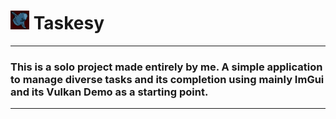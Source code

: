 <h1> <img src="./resources/icon/taskesy_icon.png" alt="Moon Fish - Taskesy's Icon, Default Version" width="30"> Taskesy </h1>

---
### This is a solo project made entirely by me. A simple application to manage diverse tasks and its completion using mainly ImGui and its Vulkan Demo as a starting point.
---